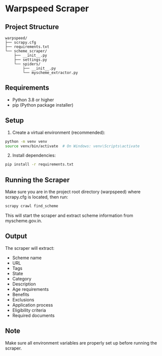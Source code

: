 # Warpspeed Scraper

## Project Structure
```
warpspeed/
├── scrapy.cfg
├── requirements.txt
└── scheme_scraper/
    ├── __init__.py
    ├── settings.py
    └── spiders/
        ├── __init__.py
        └── myscheme_extractor.py
```

## Requirements
- Python 3.8 or higher
- pip (Python package installer)

## Setup

1. Create a virtual environment (recommended):
```bash
python -m venv venv
source venv/bin/activate  # On Windows: venv\Scripts\activate
```

2. Install dependencies:
```bash
pip install -r requirements.txt
```

## Running the Scraper

Make sure you are in the project root directory (warpspeed) where scrapy.cfg is located, then run:
```bash
scrapy crawl find_scheme
```

This will start the scraper and extract scheme information from myscheme.gov.in.

## Output
The scraper will extract:
- Scheme name
- URL
- Tags
- State
- Category
- Description
- Age requirements
- Benefits
- Exclusions
- Application process
- Eligibility criteria
- Required documents

## Note
Make sure all environment variables are properly set up before running the scraper.